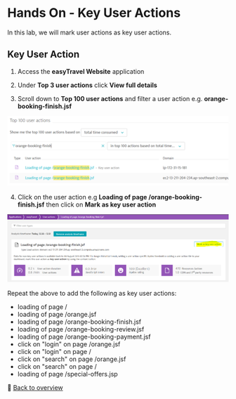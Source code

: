 # Hands On - Key User Actions

In this lab, we will mark user actions as key user actions.

## Key User Action

1) Access the **easyTravel Website** application

2) Under **Top 3 user actions** click **View full details**

3) Scroll down to **Top 100 user actions** and filter a user action e.g. **orange-booking-finish.jsf**

![Conversion Goal](/img/conversion_goal_filter.PNG)

4) Click on the user action e.g **Loading of page /orange-booking-finish.jsf** then click on **Mark as key user action**

![Conversion Goal](/img/conversion_goal_makua.PNG)

Repeat the above to add the following as key user actions:

- loading of page /
- loading of page /orange.jsf
- loading of page /orange-booking-finish.jsf
- loading of page /orange-booking-review.jsf
- loading of page /orange-booking-payment.jsf
- click on "login" on page /orange.jsf
- click on "login" on page /
- click on "search" on page /orange.jsf
- click on "search" on page /
- loading of page /special-offers.jsp


:arrow_up_small: [Back to overview](/README.md)